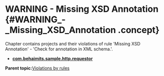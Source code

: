 # WARNING - Missing XSD Annotation {#WARNING_-_Missing_XSD_Annotation .concept}

Chapter contains projects and their violations of rule 'Missing XSD Annotation' - 'Check for annotation in XML schema.'.

-   **[com.behaimits.sample.http.requestor](../../qa/rules/Missing_XSD_Annotation/violation1.md)**  


**Parent topic:**[Violations by rules](../../qa/common/violationsByRules.md)

